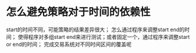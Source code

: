 # 怎么避免策略对于时间的依赖性

start的时间不同，可能策略的结果差异很大；
怎么通过程序来调整start end的时间；
使得程序对多组start end来进行测试；或者固定一个，通过程序来调整start or end的时间；
完成交易系统对不同时间区间的覆盖呢